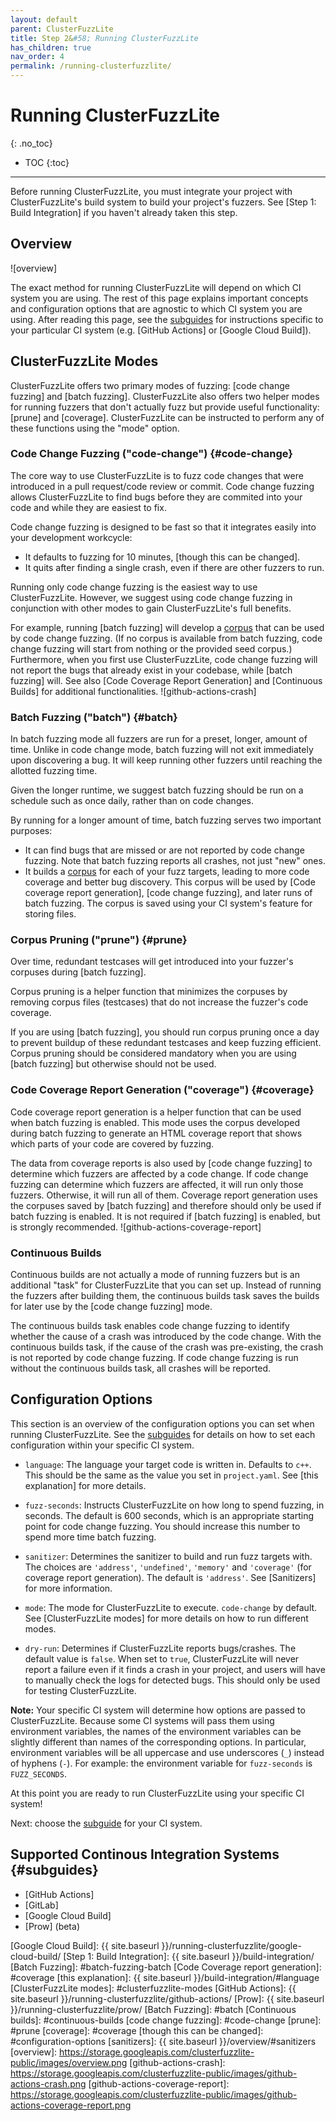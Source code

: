 ```yaml
---
layout: default
parent: ClusterFuzzLite
title: Step 2&#58; Running ClusterFuzzLite
has_children: true
nav_order: 4
permalink: /running-clusterfuzzlite/
---
```

# Running ClusterFuzzLite
{: .no_toc}

- TOC
{:toc}
---

Before running ClusterFuzzLite, you must integrate your project with
ClusterFuzzLite's build system to build your project's fuzzers.
See [Step 1: Build Integration] if you haven't already taken this step.

## Overview
![overview]

The exact method for running ClusterFuzzLite will depend on which CI system you
are using.
The rest of this page explains important concepts and configuration options
that are agnostic to which CI system you are using.
After reading this page, see the [subguides] for instructions specific to your
particular CI system (e.g. [GitHub Actions] or [Google Cloud Build]).

## ClusterFuzzLite Modes

ClusterFuzzLite offers two primary modes of fuzzing: [code change fuzzing] and
[batch fuzzing].
ClusterFuzzLite also offers two helper modes for running fuzzers that don't
actually fuzz but provide useful functionality: [prune] and [coverage].
ClusterFuzzLite can be instructed to perform any of these functions using the
"mode" option.

### Code Change Fuzzing ("code-change") {#code-change}

The core way to use ClusterFuzzLite is to fuzz code changes that were introduced
in a pull request/code review or commit.
Code change fuzzing allows ClusterFuzzLite to find bugs before they are commited
into your code and while they are easiest to fix.

Code change fuzzing is designed to be fast so that it integrates easily into
your development workcycle:
- It defaults to fuzzing for 10 minutes, [though this can be changed].
- It quits after finding a single crash, even if there are other fuzzers to
   run.

Running only code change fuzzing is the easiest way to use ClusterFuzzLite.
However, we suggest using code change fuzzing in conjunction with other modes to
gain ClusterFuzzLite's full benefits.

For example, running [batch fuzzing] will develop a [corpus] that can be used by
code change fuzzing.
(If no corpus is available from batch fuzzing, code change fuzzing will start
from nothing or the provided seed corpus.)
Furthermore, when you first use ClusterFuzzLite, code change
fuzzing will not report the bugs that already exist in your codebase, while
[batch fuzzing] will.
See also [Code Coverage Report Generation] and [Continuous Builds] for
additional functionalities.
![github-actions-crash]

### Batch Fuzzing ("batch") {#batch}

In batch fuzzing mode all fuzzers are run for a preset, longer, amount of time.
Unlike in code change mode, batch fuzzing will not exit immediately upon
discovering a bug.
It will keep running other fuzzers until reaching the allotted fuzzing time.

Given the longer runtime, we suggest batch fuzzing should be run on a schedule
such as once daily, rather than on code changes.

By running for a longer amount of time, batch fuzzing
serves two important purposes:
- It can find bugs that are missed or are not reported by code change fuzzing.
  Note that batch fuzzing reports all crashes, not just "new" ones.
- It builds a [corpus] for each of your fuzz targets, leading to more
  code coverage and better bug discovery.
  This corpus will be used by [Code coverage report generation],
  [code change fuzzing], and later runs of batch fuzzing.
  The corpus is saved using your CI system's feature for storing files.

[corpus]: https://github.com/google/fuzzing/blob/master/docs/glossary.md#corpus

### Corpus Pruning ("prune") {#prune}

Over time, redundant testcases will get introduced into your fuzzer's corpuses
during [batch fuzzing].

Corpus pruning is a helper function that minimizes the corpuses by removing
corpus files (testcases) that do not increase the fuzzer's code coverage.

If you are using [batch fuzzing], you should run corpus pruning once a day to
prevent buildup of these redundant testcases and keep fuzzing efficient.
Corpus pruning should be considered mandatory when you are using [batch fuzzing]
but otherwise should not be used.

### Code Coverage Report Generation ("coverage") {#coverage}

Code coverage report generation is a helper function that can be used when batch
fuzzing is enabled.
This mode uses the corpus developed during batch fuzzing to generate an HTML
coverage report that shows which parts of your code are covered by
fuzzing.

The data from coverage reports is also used by [code change fuzzing] to
determine which fuzzers are affected by a code change.
If code change fuzzing can determine which fuzzers are affected, it will run
only those fuzzers.
Otherwise, it will run all of them.
Coverage report generation uses the corpuses saved by [batch fuzzing] and
therefore should only be used if batch fuzzing is enabled.
It is not required if [batch fuzzing] is enabled, but is strongly recommended.
![github-actions-coverage-report]

### Continuous Builds

Continuous builds are not actually a mode of running fuzzers but is an
additional "task" for ClusterFuzzLite that you can set up.
Instead of running the fuzzers after building them, the continuous builds task
saves the builds for later use by the [code change fuzzing] mode.

The continuous builds task enables code change fuzzing to identify whether the
cause of a crash was introduced by the code change.
With the continuous builds task, if the cause of the crash was pre-existing, the
crash is not reported by code change fuzzing.
If code change fuzzing is run without the continuous builds task, all crashes
will be reported.

## Configuration Options

This section is an overview of the configuration options you can set when
running ClusterFuzzLite.
See the [subguides] for details on how to set each configuration within your
specific CI system.

- `language`: The language your target code is written in. Defaults to `c++`.
  This should be the same as the value you set in `project.yaml`. See [this
  explanation] for more details.

- `fuzz-seconds`: Instructs ClusterFuzzLite on how long to spend fuzzing, in
  seconds.
  The default is 600 seconds, which is an appropriate starting point for code
  change fuzzing.
  You should increase this number to spend more time batch fuzzing.

- `sanitizer`: Determines the sanitizer to build and run fuzz targets with. The
  choices are `'address'`, `'undefined'`, `'memory'` and `'coverage'` (for
  coverage report generation). The default is `'address'`.
  See [Sanitizers] for more information.

- `mode`: The mode for ClusterFuzzLite to execute. `code-change` by default. See
  [ClusterFuzzLite modes] for more details on how to run different modes.

- `dry-run`: Determines if ClusterFuzzLite reports bugs/crashes. The default
  value is `false`. When set to `true`, ClusterFuzzLite will never report a
  failure even if it finds a crash in your project, and users will have to
  manually check the logs for detected bugs.
  This should only be used for testing ClusterFuzzLite.

**Note:** Your specific CI system will determine how options are passed to
ClusterFuzzLite.
Because some CI systems will pass them using environment variables, the names of
the environment variables can be slightly different than names of the
corresponding options. In particular, environment variables will be all
uppercase and use underscores (`_`) instead of hyphens (`-`). For example: the
environment variable for `fuzz-seconds` is `FUZZ_SECONDS`.

At this point you are ready to run ClusterFuzzLite using your specific CI
system!

Next: choose the [subguide](#subguides) for your CI system.

## Supported Continous Integration Systems {#subguides}

- [GitHub Actions]
- [GitLab]
- [Google Cloud Build]
- [Prow] (beta)

[subguides]: #subguides
[Google Cloud Build]: {{ site.baseurl }}/running-clusterfuzzlite/google-cloud-build/
[Step 1: Build Integration]: {{ site.baseurl }}/build-integration/
[Batch Fuzzing]: #batch-fuzzing-batch
[Code Coverage report generation]: #coverage
[this explanation]: {{ site.baseurl }}/build-integration/#language
[ClusterFuzzLite modes]: #clusterfuzzlite-modes
[GitHub Actions]: {{ site.baseurl }}/running-clusterfuzzlite/github-actions/
[Prow]: {{ site.baseurl }}/running-clusterfuzzlite/prow/
[Batch Fuzzing]: #batch
[Continuous builds]: #continuous-builds
[code change fuzzing]: #code-change
[prune]: #prune
[coverage]: #coverage
[though this can be changed]: #configuration-options
[sanitizers]: {{ site.baseurl }}/overview/#sanitizers
[overview]: https://storage.googleapis.com/clusterfuzzlite-public/images/overview.png
[github-actions-crash]: https://storage.googleapis.com/clusterfuzzlite-public/images/github-actions-crash.png
[github-actions-coverage-report]: https://storage.googleapis.com/clusterfuzzlite-public/images/github-actions-coverage-report.png
